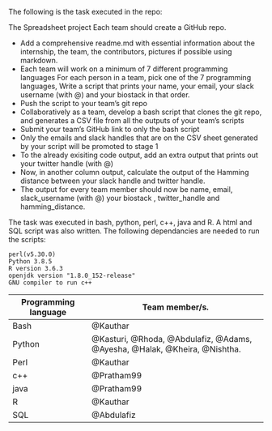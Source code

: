 The following is the task executed in the repo:

The Spreadsheet project
Each team should create a GitHub repo.
- Add a comprehensive readme.md with essential information about the internship, the team, the contributors, pictures if possible using markdown.
- Each team will work on a minimum of  7 different programming languages
For each person in a team, pick one of the 7 programming languages, Write a script that prints your name, your email, your slack username (with @) and your biostack in that order.
- Push the script to your team’s git repo
- Collaboratively as a team, develop a bash script that clones the git repo, and generates a CSV file from all the outputs of your team’s scripts
- Submit your team’s GitHub link to only the bash script
- Only the emails and slack handles that are on the CSV sheet generated by your script will be promoted to stage 1
- To the already exisiting code output, add an extra output that prints out your twitter handle (with @)
- Now, in another column output, calculate the output of the Hamming distance between your slack handle and twitter handle.
- The output for every team member should now be name, email, slack_username (with @) your biostack , twitter_handle and hamming_distance.

The task was executed in bash, python, perl, c++, java and R. A html and SQL script was also written. The following dependancies are needed to run the scripts:

```
perl(v5.30.0)
Python 3.8.5
R version 3.6.3
openjdk version "1.8.0_152-release"
GNU compiler to run c++
```

| Programming language | Team member/s. |
| ------ | --- |
| Bash | @Kauthar |
| Python | @Kasturi, @Rhoda, @Abdulafiz, @Adams, @Ayesha, @Halak, @Kheira, @Nishtha. |
| Perl | @Kauthar |
| c++ | @Pratham99 |
| java | @Pratham99 |
| R | @Kauthar |
| SQL | @Abdulafiz |
